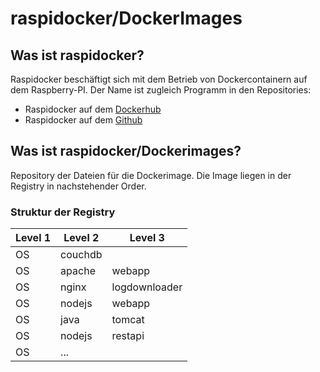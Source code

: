 # raspidocker/DockerImages

## Was ist raspidocker?
Raspidocker beschäftigt sich mit dem Betrieb von Dockercontainern auf dem Raspberry-PI. 
Der Name ist zugleich Programm in den Repositories:
- Raspidocker auf dem <a href="https://hub.docker.com/r/raspidocker/">Dockerhub</a>
- Raspidocker auf dem <a href="https://github.com/raspidocker">Github</a>

## Was ist raspidocker/Dockerimages?
Repository der Dateien für die Dockerimage. Die Image liegen in der Registry in nachstehender Order.

### Struktur der Registry
Level 1 | Level 2 | Level 3
------------ | ------------- | ------------
OS | couchdb | 
OS | apache | webapp
OS | nginx | logdownloader
OS | nodejs | webapp
OS | java  | tomcat
OS | nodejs  | restapi
OS |...|

